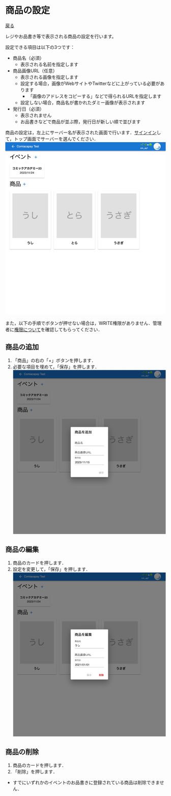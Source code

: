 # 商品の設定

[戻る](index.md)

レジやお品書き等で表示される商品の設定を行います。

設定できる項目は以下の3つです：

- 商品名（必須）
  - 表示される名前を指定します
- 商品画像URL（任意）
  - 表示される画像を指定します
  - 設定する場合，画像がWebサイトやTwitterなどに上がっている必要があります
    - 「画像のアドレスをコピーする」などで得られるURLを指定します
  - 設定しない場合，商品名が書かれたダミー画像が表示されます
- 発行日（必須）
  - 表示されません
  - お品書きなどで商品が並ぶ際，発行日が新しい順で並びます

商品の設定は，左上にサーバー名が表示された画面で行います．[サインイン](signin.md)して，トップ画面でサーバーを選んでください．
![](guild.jpg)

また，以下の手順でボタンが押せない場合は，WRITE権限がありません．管理者に[権限について](permissions.md)を確認してもらってください．

## 商品の追加

1.  「商品」の右の「+」ボタンを押します．
1.  必要な項目を埋めて，「保存」を押します．
    ![](create-item.jpg)

## 商品の編集

1.  商品のカードを押します．
1.  設定を変更して，「保存」を押します．
    ![](edit-item.jpg)

## 商品の削除

1.  商品のカードを押します．
1.  「削除」を押します．

- すでにいずれかのイベントのお品書きに登録されている商品は削除できません．
